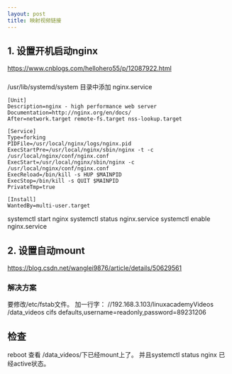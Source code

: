 ```yaml
---
layout: post
title: 映射视频链接
---
```


## 1. 设置开机启动nginx
https://www.cnblogs.com/hellohero55/p/12087922.html

###
/usr/lib/systemd/system 目录中添加 nginx.service 
```
[Unit]
Description=nginx - high performance web server
Documentation=http://nginx.org/en/docs/
After=network.target remote-fs.target nss-lookup.target
  
[Service]
Type=forking
PIDFile=/usr/local/nginx/logs/nginx.pid
ExecStartPre=/usr/local/nginx/sbin/nginx -t -c /usr/local/nginx/conf/nginx.conf
ExecStart=/usr/local/nginx/sbin/nginx -c /usr/local/nginx/conf/nginx.conf
ExecReload=/bin/kill -s HUP $MAINPID
ExecStop=/bin/kill -s QUIT $MAINPID
PrivateTmp=true
  
[Install]
WantedBy=multi-user.target
```


systemctl start nginx 
systemctl status nginx.service
systemctl enable nginx.service

## 2. 设置自动mount 
https://blog.csdn.net/wanglei9876/article/details/50629561

### 解决方案
要修改/etc/fstab文件。
加一行字：
//192.168.3.103/linuxacademyVideos /data_videos cifs defaults,username=readonly,password=89231206

## 检查
reboot
查看 /data_videos/下已经mount上了。
并且systemctl status nginx 已经active状态。